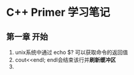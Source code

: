 # C++ Primer 学习笔记

## 第一章 开始
1. unix系统中通过 echo $? 可以获取命令的返回值
2. cout<<endl; endl会结束该行并**刷新缓冲区**
3. 

